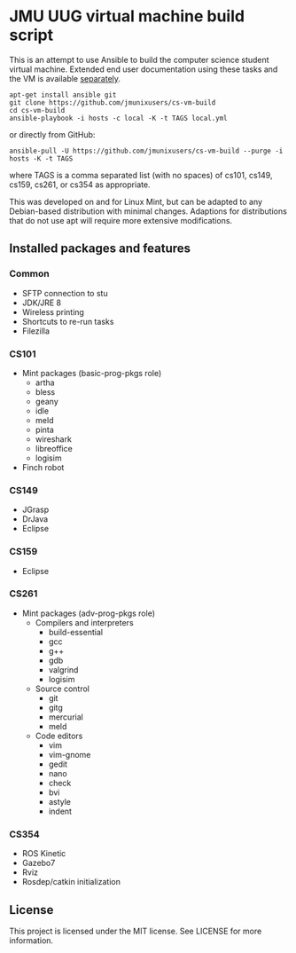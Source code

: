 # JMU UUG virtual machine build script
This is an attempt to use Ansible to build the computer science student
virtual machine. Extended end user documentation using these tasks and the VM
is available [separately](https://jmunixusers.github.io/presentations/welcome-to-vm.html).

```
apt-get install ansible git
git clone https://github.com/jmunixusers/cs-vm-build
cd cs-vm-build
ansible-playbook -i hosts -c local -K -t TAGS local.yml
```
or directly from GitHub:

```
ansible-pull -U https://github.com/jmunixusers/cs-vm-build --purge -i hosts -K -t TAGS
```
where TAGS is a comma separated list (with no spaces) of
cs101, cs149, cs159, cs261, or cs354 as appropriate.

This was developed on and for Linux Mint, but can be adapted to any Debian-based
distribution with minimal changes. Adaptions for distributions that do not use
apt will require more extensive modifications.

## Installed packages and features

### Common
* SFTP connection to stu
* JDK/JRE 8
* Wireless printing
* Shortcuts to re-run tasks
* Filezilla

### CS101
* Mint packages (basic-prog-pkgs role)
  * artha
  * bless
  * geany
  * idle
  * meld
  * pinta
  * wireshark
  * libreoffice
  * logisim
* Finch robot

### CS149
* JGrasp
* DrJava
* Eclipse

### CS159
* Eclipse

### CS261
* Mint packages (adv-prog-pkgs role)
  * Compilers and interpreters
    * build-essential
    * gcc
    * g++
    * gdb
    * valgrind
    * logisim
  * Source control
    * git
    * gitg
    * mercurial
    * meld
  * Code editors
    * vim
    * vim-gnome
    * gedit
    * nano
    * check
    * bvi
    * astyle
    * indent

### CS354
* ROS Kinetic
* Gazebo7
* Rviz
* Rosdep/catkin initialization

## License

This project is licensed under the MIT license. See LICENSE for more
information.

